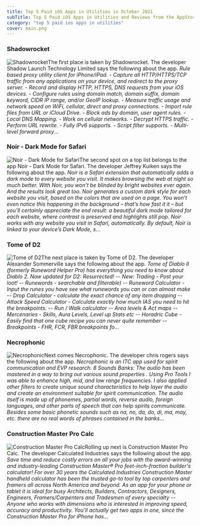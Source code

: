 ```yaml
---
title: Top 5 Paid iOS Apps in Utilities in October 2021
subTitle: Top 5 Paid iOS Apps in Utilities and Reviews from the AppStore in October 2021.
category: "top 5 paid ios apps in utilities"
cover: main.png
---
```


### Shadowrocket

![Shadowrocket](https://is5-ssl.mzstatic.com/image/thumb/Purple125/v4/96/63/ef/9663efcf-1d09-f651-a482-ac9320662e42/AppIcon-0-1x_U007emarketing-0-10-0-0-85-220.png/100x100bb.png)The first place is taken by Shadowrocket. The developer Shadow Launch Technology Limited says the following about the app. _Rule based proxy utility client for iPhone/iPad.  - Capture all HTTP/HTTPS/TCP traffic from any applications on your device, and redirect to the proxy server. - Record and display HTTP, HTTPS, DNS requests from your iOS devices. - Configure rules using domain match, domain suffix, domain keyword, CIDR IP range, and/or GeoIP lookup. - Measure traffic usage and network speed on WiFi, cellular, direct and proxy connections. - Import rule files from URL or iCloud Drive. - Block ads by domain, user agent rules. - Local DNS Mapping. - Work on cellular networks. - Decrypt HTTPS traffic. - Perform URL rewrite. - Fully IPv6 supports. - Script filter supports. - Multi-level forward proxy_...

### Noir - Dark Mode for Safari

![Noir - Dark Mode for Safari](https://is5-ssl.mzstatic.com/image/thumb/Purple115/v4/c5/0a/d5/c50ad5a3-3709-8efd-74cf-473187e6d981/AppIcon-0-1x_U007emarketing-0-7-0-85-220.png/100x100bb.png)The second spot on a top list belongs to the app Noir - Dark Mode for Safari. The developer Jeffrey Kuiken says the following about the app. _Noir is a Safari extension that automatically adds a dark mode to every website you visit.  It makes browsing the web at night so much better. With Noir, you won’t be blinded by bright websites ever again.  And the results look great too. Noir generates a custom dark style for each website you visit, based on the colors that are used on a page. You won’t even notice this happening in the background – that’s how fast it it – but you’ll certainly appreciate the end result: a beautiful dark mode tailored for each website, where contrast is preserved and highlights still pop.  Noir works with any website you visit in Safari, automatically. By default, Noir is linked to your device’s Dark Mode, s_...

### Tome of D2

![Tome of D2](https://is4-ssl.mzstatic.com/image/thumb/Purple125/v4/42/ae/76/42ae7658-78f1-2547-7fc4-cb5f44bd19ce/AppIcon-0-0-1x_U007emarketing-0-0-0-7-0-0-sRGB-0-0-0-GLES2_U002c0-512MB-85-220-0-0.png/100x100bb.png)The next place is taken by Tome of D2. The developer Alexander Sommerville says the following about the app. _Tome of Diablo II (formerly Runeword Helper Pro) has everything you need to know about Diablo 2. Now updated for D2: Resurrected!  -- New: Trading - Post your loot!  -- Runewords - searchable and filterable) -- Runeword Calculator - Input the runes you have see what runewords you can or can almost make -- Drop Calculator - calculate the exact chance of any item dropping -- Attack Speed Calculator - Calculate exactly how much IAS you need to hit the breakpoints. -- Run / Walk calculator -- Area levels & Act maps -- Mercenaries - Skills, Aura Levels, Level up Stats etc -- Horadric Cube - Easily find that one cube recipe you can never quite remember -- Breakpoints - FHR, FCR, FBR breakpoints fo_...

### Necrophonic

![Necrophonic](https://is5-ssl.mzstatic.com/image/thumb/Purple118/v4/a2/01/ac/a201acf4-6129-b8dd-6a3d-9fad284bf752/AppIcon-1x_U007emarketing-0-85-220-0-8.png/100x100bb.png)Next comes Necrophonic. The developer chris rogers says the following about the app. _Necrophonic is an ITC app used for spirit communication and EVP research.  8 Sounds Banks:  The audio has been mastered in a way to bring out various sound properties .  Using Pro Tools I was able to enhance high, mid, and low range frequencies. I also applied  other filters to create unique sound characteristics to help layer the audio and create an  environment suitable for spirit communication.  The audio itself is made up of phonemes,  partial words, reverse audio, foreign languages, and other parts of speech that can help  spirits communicate. Besides some basic phonetic sounds such as na, no, da, do, di, ma, may, etc. there are no real words of phrases contained in the banks_...

### Construction Master Pro Calc

![Construction Master Pro Calc](https://is3-ssl.mzstatic.com/image/thumb/Purple115/v4/b3/fe/90/b3fe90b7-3cad-055f-6577-7dae9cb345dd/AppIcon-0-0-1x_U007emarketing-0-0-0-7-0-0-sRGB-0-0-0-GLES2_U002c0-512MB-85-220-0-0.png/100x100bb.png)Rolling up next is Construction Master Pro Calc. The developer Calculated Industries says the following about the app. _Save time and reduce costly errors on all your jobs with the award-winning and industry-leading Construction Master® Pro feet-inch-fraction builder's calculator!   For over 30 years the Calculated Industries Construction Master handheld calculator has been the trusted go-to tool by top carpenters and framers all across North America and beyond.  As an app for your phone or tablet it is ideal for busy Architects, Builders, Contractors, Designers, Engineers, Framers/Carpenters and Tradesmen of every specialty -- Anyone who works with dimensions who is interested in improving speed, accuracy and productivity.  You’ll actually get two apps in one, since the Construction Master Pro for iPhone has_...

